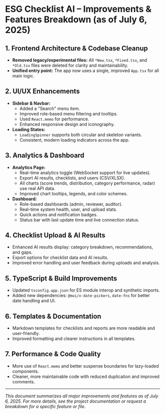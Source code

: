 # ESG Checklist AI – Improvements & Features Breakdown (as of July 6, 2025)

## 1. Frontend Architecture & Codebase Cleanup
- **Removed legacy/experimental files:** All `*New.tsx`, `*Fixed.tsx`, and `*Old.tsx` files were deleted for clarity and maintainability.
- **Unified entry point:** The app now uses a single, improved `App.tsx` for all main logic.

## 2. UI/UX Enhancements
- **Sidebar & Navbar:**
  - Added a "Search" menu item.
  - Improved role-based menu filtering and tooltips.
  - Used `React.memo` for performance.
  - Enhanced responsive design and iconography.
- **Loading States:**
  - `LoadingSpinner` supports both circular and skeleton variants.
  - Consistent, modern loading indicators across the app.

## 3. Analytics & Dashboard
- **Analytics Page:**
  - Real-time analytics toggle (WebSocket support for live updates).
  - Export AI results, checklists, and users (CSV/XLSX).
  - All charts (score trends, distribution, category performance, radar) use real API data.
  - Improved chart tooltips, legends, and color schemes.
- **Dashboard:**
  - Role-based dashboards (admin, reviewer, auditor).
  - Real-time system health, user, and upload stats.
  - Quick actions and notification badges.
  - Status bar with last update time and live connection status.

## 4. Checklist Upload & AI Results
- Enhanced AI results display: category breakdown, recommendations, and gaps.
- Export options for checklist data and AI results.
- Improved error handling and user feedback during uploads and analysis.

## 5. TypeScript & Build Improvements
- Updated `tsconfig.app.json` for ES module interop and synthetic imports.
- Added new dependencies: `@mui/x-date-pickers`, `date-fns` for better date handling and UI.

## 6. Templates & Documentation
- Markdown templates for checklists and reports are more readable and user-friendly.
- Improved formatting and clearer instructions in all templates.

## 7. Performance & Code Quality
- More use of `React.memo` and better suspense boundaries for lazy-loaded components.
- Cleaner, more maintainable code with reduced duplication and improved comments.

---

*This document summarizes all major improvements and features as of July 6, 2025. For more details, see the project documentation or request a breakdown for a specific feature or file.*
